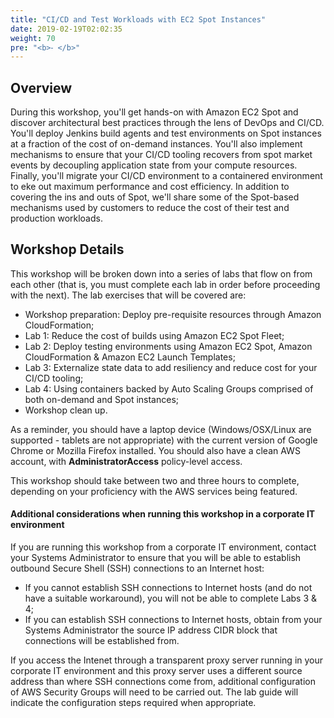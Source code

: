 ```yaml
---
title: "CI/CD and Test Workloads with EC2 Spot Instances"
date: 2019-02-19T02:02:35
weight: 70
pre: "<b>⁃ </b>"
---
```


## Overview 
During this workshop, you'll get hands-on with Amazon EC2 Spot and discover architectural best practices through the lens of DevOps and CI/CD. You'll deploy Jenkins build agents and test environments on Spot instances at a fraction of the cost of on-demand instances. You'll also implement mechanisms to ensure that your CI/CD tooling recovers from spot market events by decoupling application state from your compute resources. Finally, you'll migrate your CI/CD environment to a containered environment to eke out maximum performance and cost efficiency. In addition to covering the ins and outs of Spot, we'll share some of the Spot-based mechanisms used by customers to reduce the cost of their test and production workloads.

## Workshop Details
This workshop will be broken down into a series of labs that flow on from each other (that is, you must complete each lab in order before proceeding with the next). The lab exercises that will be covered are:

* Workshop preparation: Deploy pre-requisite resources through Amazon CloudFormation;
* Lab 1: Reduce the cost of builds using Amazon EC2 Spot Fleet;
* Lab 2: Deploy testing environments using Amazon EC2 Spot, Amazon CloudFormation & Amazon EC2 Launch Templates;
* Lab 3: Externalize state data to add resiliency and reduce cost for your CI/CD tooling;
* Lab 4: Using containers backed by Auto Scaling Groups comprised of both on-demand and Spot instances;
* Workshop clean up.

As a reminder, you should have a laptop device (Windows/OSX/Linux are supported - tablets are not appropriate) with the current version of Google Chrome or Mozilla Firefox installed. You should also have a clean AWS account, with **AdministratorAccess** policy-level access. 

This workshop should take between two and three hours to complete, depending on your proficiency with the AWS services being featured.

#### Additional considerations when running this workshop in a corporate IT environment
If you are running this workshop from a corporate IT environment, contact your Systems Administrator to ensure that you will be able to establish outbound Secure Shell (SSH) connections to an Internet host:

* If you cannot establish SSH connections to Internet hosts (and do not have a suitable workaround), you will not be able to complete Labs 3 & 4;
* If you can establish SSH connections to Internet hosts, obtain from your Systems Administrator the source IP address CIDR block that connections will be established from. 

If you access the Intenet through a transparent proxy server running in your corporate IT environment and this proxy server uses a different source address than where SSH connections come from, additional configuration of AWS Security Groups will need to be carried out. The lab guide will indicate the configuration steps required when appropriate. 

